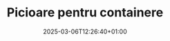 ---
title: "Picioare pentru containere"
description: "Confoot - picioare pentru containere"
date: 2025-03-06T12:26:40+01:00
draft: false
---